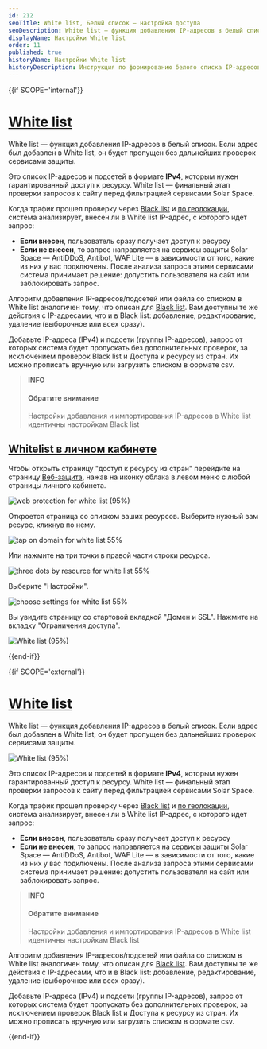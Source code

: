 ```yaml
---
id: 212
seoTitle: White list, Белый список — настройка доступа
seoDescription: White list — функция добавления IP-адресов в белый список. Это список IP-адресов и подсетей в формате IPv4, которым нужен гарантированный доступ к ресурсу. White list – финальный этап проверки запросов к сайту перед фильтрацией
displayName: Настройки White list
order: 11
published: true
historyName: Настройки White list
historyDescription: Инструкция по формированию белого списка IP-адресов для автоматического разрешения запросов
---
```


{{if SCOPE='internal'}}

# [White list](whitelist)

White list — функция добавления IP-адресов в белый список. Если адрес был добавлен в White list, он будет пропущен без дальнейших проверок сервисами защиты.

Это список IP-адресов и подсетей в формате **IPv4**, которым нужен гарантированный доступ к ресурсу. White list — финальный этап проверки запросов к сайту перед фильтрацией сервисами Solar Space.

Когда трафик прошел проверку через [Black list]([211]) и [по геолокации]([210]), система анализирует, внесен ли в White list IP-адрес, с которого идет запрос:
- **Если внесен**, пользователь сразу получает доступ к ресурсу
- **Если не внесен**, то запрос направляется на сервисы защиты Solar Space — AntiDDoS, Antibot, WAF Lite — в зависимости от того, какие из них у вас подключены. После анализа запроса этими сервисами система принимает решение: допустить пользователя на сайт или заблокировать запрос.

Алгоритм добавления IP-адресов/подсетей или файла со списком в White list аналогичен тому, что описан для [Black list]([211]). Вам доступны те же действия с IP-адресами, что и в Black list: добавление, редактирование, удаление (выборочное или всех сразу).

Добавьте IP-адреса (IPv4) и подсети (группы IP-адресов), запрос от которых система будет пропускать без дополнительных проверок, за исключением проверок Black list и Доступа к ресурсу из стран. Их можно прописать вручную или загрузить списком в формате csv.

> **INFO**
> #### Обратите внимание
> Настройки добавления и импортирования IP-адресов в White list идентичны настройкам Black list

## [Whitelist в личном кабинете](whitelist-in-solar-space)

Чтобы открыть страницу "доступ к ресурсу из стран" перейдите на страницу [Веб-защита]([https://my.solarspace.pro/web-protection]), нажав на иконку облака в левом меню с любой страницы личного кабинета.

![web protection for white list (95%)](https://img.solarspace.pro/docs/web-protection-for-white-list.jpg "Веб-защита для перехода в Blacklist")

Откроется страница со списком ваших ресурсов. Выберите нужный вам ресурс, кликнув по нему.

![tap on domain for white list 55%](https://img.solarspace.pro/docs/tap-on-domain-for-white-list.jpg "Нажмите на строку ресурса")

Или нажмите на три точки в правой части строки ресурса.

![three dots by resource for white list 55%](https://img.solarspace.pro/docs/three-dots-by-resource-for-white-list.jpg "Нажмите на три точки")

Выберите "Настройки".

![choose settings for white list 55%](https://img.solarspace.pro/docs/choose-settings-for-white-list.jpg "Настройки для перехода в ограничения доступа")

Вы увидите страницу со стартовой вкладкой "Домен и SSL". Нажмите на вкладку "Ограничения доступа".

![White list (95%)](https://img.solarspace.pro/docs/field-whitelist.jpg "Определение необходимости направлять IP-адрес на дополнительные проверки")

{{end-if}}

{{if SCOPE='external'}}

# [White list](whitelist)

White list — функция добавления IP-адресов в белый список. Если адрес был добавлен в White list, он будет пропущен без дальнейших проверок сервисами защиты.

![White list (95%)](https://img.solarspace.pro/docs/partners/web-protection/white-list.png "White list")

Это список IP-адресов и подсетей в формате **IPv4**, которым нужен гарантированный доступ к ресурсу. White list — финальный этап проверки запросов к сайту перед фильтрацией сервисами Solar Space.

Когда трафик прошел проверку через [Black list]([211]) и [по геолокации]([210]), система анализирует, внесен ли в White list IP-адрес, с которого идет запрос:
- **Если внесен**, пользователь сразу получает доступ к ресурсу
- **Если не внесен**, то запрос направляется на сервисы защиты Solar Space — AntiDDoS, Antibot, WAF Lite — в зависимости от того, какие из них у вас подключены. После анализа запроса этими сервисами система принимает решение: допустить пользователя на сайт или заблокировать запрос.

> **INFO**
> #### Обратите внимание
> Настройки добавления и импортирования IP-адресов в White list идентичны настройкам Black list

Алгоритм добавления IP-адресов/подсетей или файла со списком в White list аналогичен тому, что описан для [Black list]([211]). Вам доступны те же действия с IP-адресами, что и в Black list: добавление, редактирование, удаление (выборочное или всех сразу).

Добавьте IP-адреса (IPv4) и подсети (группы IP-адресов), запрос от которых система будет пропускать без дополнительных проверок, за исключением проверок Black list и Доступа к ресурсу из стран. Их можно прописать вручную или загрузить списком в формате csv.


{{end-if}}